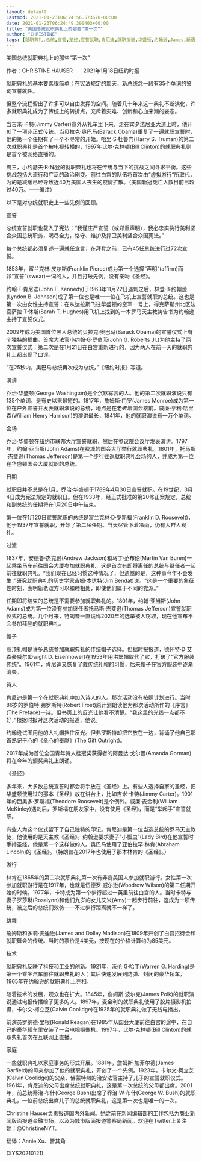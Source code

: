 ```yaml
---
layout: default
Lastmod: 2021-01-23T06:24:56.573670+00:00
date: 2021-01-23T06:24:49.390403+00:00
title: "美国总统就职典礼上的那些“第一次”"
author: "CHRISTINE"
tags: [就职典礼,总统,宣誓,圣经,宣誓就职,肯尼迪,就职演说,华盛顿,约翰逊,James,新语丝]
---
```


美国总统就职典礼上的那些“第一次”

作者：CHRISTINE HAUSER　　2021年1月18日纽约时报

就职典礼的基本要素很简单：在宪法规定的那天，新总统念一段有35个单词的誓词宣誓就任。

但整个流程留出了许多可以自由发挥的空间。随着几十年来这一典礼不断演化，许多就职典礼成为了传统上的转折点，充斥着灾难、创新和心血来潮的姿态。

当吉米·卡特(Jimmy Carter)意外从礼车里下来，走在宾夕法尼亚大道上时，他开创了一项非正式传统。当贝拉克·奥巴马(Barack Obama)重复了一遍就职宣誓时，他的第一个任期有了一个不寻常的开始。哈里·S·杜鲁门(Harry S. Truman)的第二次就职典礼是首个被电视转播的，1997年比尔·克林顿(Bill Clinton)的就职典礼则是首个被网络直播的。

周三，小约瑟夫·R·拜登的就职典礼也将在传统与当下的挑战之间寻求平衡。这些挑战包括大流行和广泛的政治剧变。前往白宫的队伍将首次由“虚拟游行”所取代，为的是减缓已经导致近40万美国人丧生的疫情扩散。（美国新冠死亡人数目前已超过40万。——编注）

以下是对总统就职史上一些先例的回顾。

宣誓

总统宣誓就职也载入了宪法：“我谨庄严宣誓（或郑重声明），我必忠实执行美利坚合众国总统职务，竭尽全力，恪守、维护及捍卫美利坚合众国宪法。”

每个总统都必须复述一遍就任宣言，在拜登之前，已有45任总统进行过72次宣誓。

1853年，富兰克林·皮尔斯(Franklin Pierce)成为第一个选择“声明”(affirm)而非“宣誓”(swear)一词的人，并且打破先例，没有亲吻《圣经》。

约翰·F·肯尼迪(John F. Kennedy)于1963年11月22日遇刺之后，林登·B·约翰逊(Lyndon B. Johnson)成了第一位也是唯一一位在飞机上宣誓就职的总统。这也是第一次由女性主持宣誓：在从达拉斯飞往华盛顿的空军一号上，得克萨斯州北区法官萨拉·T·休斯(Sarah T. Hughes)用飞机上找到的一本罗马天主教祷告书为约翰逊主持了宣誓仪式。

2009年成为美国首位黑人总统的贝拉克·奥巴马(Barack Obama)的宣誓仪式上有个独特的插曲。首席大法官小约翰·G·罗伯茨(John G. Roberts Jr.)为他主持了两次宣誓仪式：第二次是在1月21日在白宫重新进行的，因为两人在前一天的就职典礼上都出现了口误。

“在25秒内，奥巴马总统再次成为总统，”《纽约时报》写道。

演讲

乔治·华盛顿(George Washington)是个沉默寡言的人。他的第二次就职演说只有135个单词，是有史以来最短的。1817年，詹姆斯·门罗(James Monroe)成为第一位在户外宣誓并发表就职演说的总统，地点是在老砖墙国会楼前。威廉·亨利·哈里森(William Henry Harrison)的演讲最长，1841年，他的就职演说有一万个单词。

会场

乔治·华盛顿在纽约市联邦大厅宣誓就职，然后在参议院会议厅发表演讲。1797年，约翰·亚当斯(John Adams)在费城的国会大厅举行就职典礼。1801年，托马斯·杰斐逊(Thomas Jefferson)是第一个步行往返就职典礼会场的人，并成为第一位在华盛顿国会大厦就职的总统。

日期

就职日并不总是在1月。乔治·华盛顿于1789年4月30日宣誓就职。在19世纪，3月4日成为宪法规定的就职日。但在1933年，经正式批准的第20修正案规定，总统和副总统的任期将在1月20日中午结束。

第一位在1月20日宣誓就职的总统是富兰克林·D·罗斯福(Franklin D. Roosevelt)，他于1937年宣誓就职，开始了第二届任期。当天尽管下着冷雨，仍有大群人观礼。

过渡

1837年，安德鲁·杰克逊(Andrew Jackson)和马丁·范布伦(Martin Van Buren)一起乘坐马车前往国会大厦参加就职典礼，这是首次有即将离任的总统与继任者一起前往就职典礼。“我们现在已经习惯这种情况了，但遗憾的是，这种事今年不会发生，”研究就职典礼的历史学家吉姆·本达特(Jim Bendat)说。“这是一个重要的象征性时刻，表明新老双方可以和睦相处，即使他们属于不同的党派。”

任期即将结束的总统是不需要参加就职典礼的。1801年，约翰·亚当斯(John Adams)成为第一位没有参加继任者托马斯·杰斐逊(Thomas Jefferson)宣誓就职仪式的总统。几个月来，特朗普一直谎称2020年的选举被人窃取，现在他宣布不会参加拜登的就职典礼。

帽子

高顶礼帽是许多总统参加就职典礼的传统帽子选择。但据时报报道，德怀特·D·艾森豪威尔(Dwight D. Eisenhower)在1953年用洪堡帽取代了它，打破了“官方服装传统”。1961年，肯尼迪又恢复了戴传统礼帽的习惯，后来帽子在官方服装中逐渐消失。

诗人

肯尼迪是第一个在就职典礼中加入诗人的人。那次活动没有按照计划进行。当时86岁的罗伯特·弗罗斯特(Robert Frost)原计划朗读他为那次活动所作的《序言》(The Preface)一诗。但书页上的反光让他看不清楚。“我这里的光线一点都不好，”根据时报对这次活动的报道，他说。

约翰逊试图用他的大礼帽挡住反光。但弗罗斯特却把它放在一边，背诵了他自己那首熟记于心的《全心的奉献》(The Gift Outright)。

2017年成为首位全国青年诗人桂冠奖获得者的阿曼达·戈尔曼(Amanda Gorman)将在今年的颁奖典礼上朗诵。

《圣经》

多年来，大多数总统宣誓时都会将手放在《圣经》上。有些人选择自家的圣经，把华盛顿使用过的那本《圣经》放在讲台上，比如吉米·卡特(Jimmy Carter)。1901年的西奥多·罗斯福(Theodore Roosevelt)是个例外。威廉·麦金利(William McKinley)遇刺后，罗斯福在朋友家中，没有使用《圣经》，而是“举起手”宣誓就职。

有些人为这个仪式留下了自己独特的印记。肯尼迪是第一位当选总统的罗马天主教徒，他使用的是天主教《圣经》。约翰逊要求妻子“小瓢虫”(Lady Bird)在他宣誓时手持圣经，他是第一个这样做的人。奥巴马使用了亚伯拉罕·林肯(Abraham Lincoln)的《圣经》。（特朗普在2017年也使用了那本林肯的《圣经》。）

游行

林肯在1865年的第二次就职典礼第一次有非裔美国人参加就职游行。女性第一次参加就职游行是在1917年，也就是伍德罗·威尔逊(Woodrow Wilson)的第二任期开始的时候。1977年，卡特成为第一个步行超过一英里前往白宫的人。当时卡特与妻子罗莎琳(Rosalynn)和他们九岁的女儿艾米(Amy)一起步行前往，这成为一项传统，被之后的总统们效仿——不过步行距离就不一样了。

跳舞

詹姆斯和多莉·麦迪逊(James and Dolley Madison)在1809年开创了白宫招待会和就职舞会的传统。当时的票价是4美元，按现在的价格计算约为85美元。

技术

就职典礼反映了科技和工业的创新。1921年，沃伦·G·哈丁(Warren G. Harding)是第一个乘坐汽车前往就职典礼的人；其后快速发展到防弹、封闭的豪华轿车，1965年在约翰逊的就职典礼上亮相。

随着技术的发展，观众也在扩大。1845年，詹姆斯·波尔克(James Polk)的就职演说通过电报传播给了更多的人。1897年，麦金利的就职典礼使用了胶片摄影机拍摄，卡尔文·柯立芝(Calvin Coolidge)在1925年的就职典礼做了无线电播出。

前演员罗纳德·里根(Ronald Reagan)在1985年从国会大厦前往白宫的途中，在自己的豪华轿车里安装了一台电视摄像机。1997年，比尔·克林顿(Bill Clinton)的就职典礼首次在互联网上直播。

家庭

一些就职典礼以家庭事务的形式开展。1881年，詹姆斯·加菲尔德(James Garfield)的母亲参加了他的就职典礼，开创了一个先例。1923年，卡尔文·柯立芝(Calvin Coolidge)的父亲、佛蒙特州的治安法官主持了儿子的宣誓就职仪式。1961年，肯尼迪的父母出席总统就职典礼，这是第一次总统的父母都出席。2001年，前总统乔治·布什(George Bush)出席了乔治·W·布什(George W. Bush)的就职典礼，一位前总统出席儿子的总统就职典礼，这是第一次也是唯一的一次。

Christine Hauser负责报道国内外新闻。她之前在新闻编辑部的工作包括为商业新闻版面报道金融市场，以及为城市版面报道警察局新闻。欢迎在Twitter上关注她：@ChristineNYT。

翻译：Annie Xu、晋其角

(XYS20210121)

